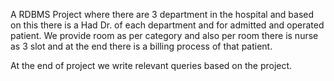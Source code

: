 A RDBMS Project where there are 3 department in the hospital and based on this there is a Had Dr. of each department and for admitted and operated patient. 
We provide room as per category and also per room there is nurse as 3 slot and at the end there is a billing process of that patient.

At the end of project we write relevant queries based on the project.
